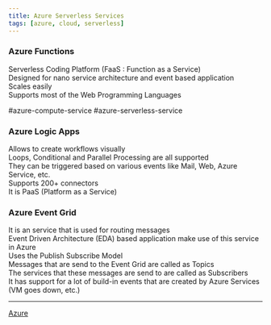 ```yaml
---
title: Azure Serverless Services
tags: [azure, cloud, serverless]
---
```


### Azure Functions

Serverless Coding Platform (FaaS : Function as a Service)  
Designed for nano service architecture and event based application  
Scales easily  
Supports most of the Web Programming Languages

#azure-compute-service #azure-serverless-service 

### Azure Logic Apps

Allows to create workflows visually  
Loops, Conditional and Parallel Processing are all supported  
They can be triggered based on various events like Mail, Web, Azure Service, etc.  
Supports 200+ connectors  
It is PaaS (Platform as a Service)

### Azure Event Grid

It is an service that is used for routing messages  
Event Driven Architecture (EDA) based application make use of this service in Azure  
Uses the Publish Subscribe Model  
Messages that are send to the Event Grid are called as Topics  
The services that these messages are send to are called as Subscribers  
It has support for a lot of build-in events that are created by Azure Services (VM goes down, etc.)

---

[Azure](../Azure.md)